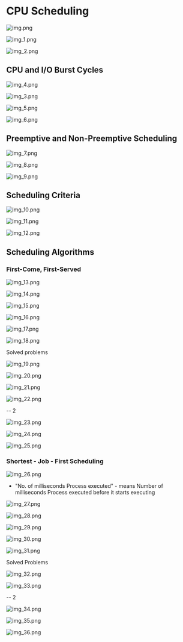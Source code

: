 # CPU Scheduling

![img.png](img.png)

![img_1.png](img_1.png)

![img_2.png](img_2.png)

## CPU and I/O Burst Cycles

![img_4.png](img_4.png)

![img_3.png](img_3.png)

![img_5.png](img_5.png)

![img_6.png](img_6.png)

## Preemptive and Non-Preemptive Scheduling

![img_7.png](img_7.png)

![img_8.png](img_8.png)

![img_9.png](img_9.png)

## Scheduling Criteria

![img_10.png](img_10.png)

![img_11.png](img_11.png)

![img_12.png](img_12.png)

## Scheduling Algorithms

### First-Come, First-Served

![img_13.png](img_13.png)

![img_14.png](img_14.png)

![img_15.png](img_15.png)

![img_16.png](img_16.png)

![img_17.png](img_17.png)

![img_18.png](img_18.png)

Solved problems

![img_19.png](img_19.png)

![img_20.png](img_20.png)

![img_21.png](img_21.png)

![img_22.png](img_22.png)

-- 2

![img_23.png](img_23.png)

![img_24.png](img_24.png)

![img_25.png](img_25.png)

### Shortest - Job - First Scheduling

![img_26.png](img_26.png)

* "No. of milliseconds Process executed" - means 
Number of milliseconds Process executed before it starts executing
  

![img_27.png](img_27.png)

![img_28.png](img_28.png)

![img_29.png](img_29.png)

![img_30.png](img_30.png)

![img_31.png](img_31.png)

Solved Problems

![img_32.png](img_32.png)

![img_33.png](img_33.png)

-- 2

![img_34.png](img_34.png)

![img_35.png](img_35.png)

![img_36.png](img_36.png)






